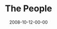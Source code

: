 ---
layout: message
category: message
series: "Unlock(ed)"
title: "The People"
date: 2008-10-12-00-00
message_id: 525
audio: "http://s3.amazonaws.com/crossroadsaudiomessages/Unlocked_Week2_The_People_10-12-08_Brian_Tome.mp3"
audio-duration: "45:54"
notes-description: ""
notes: "http://s3.amazonaws.com/crossroads-media/media/legacy/documents/SN_10_11-12_08.pdf"
notes-title: "Unlock(ed)&#58; The People (Study Notes)"
program: "http://s3.amazonaws.com/crossroads-media/media/legacy/documents/1011_12Program.pdf"
description: "Brian Tome discusses how we should engage people as a core part of engaging in the Kingdom."
video: "https://s3.amazonaws.com/crossroadsvideomessages/Unlocked2.mp4"
video-duration: "42:34"
video-image: "http://s3.amazonaws.com/crossroads-media/images/legacy/content/unlocked2.jpg"
flag: "N"
---